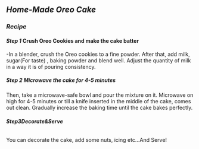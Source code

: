 ## *Home-Made Oreo Cake*

### *Recipe*

#### ***Step 1* Crush Oreo Cookies and make the cake batter**

-In a blender, crush the Oreo cookies to a fine powder. After that, add milk, sugar(For taste) , baking powder and blend well. Adjust the quantity of milk in a way it is of pouring consistency.

##### ***Step 2* Microwave the cake for 4-5 minutes**

Then, take a microwave-safe bowl and pour the mixture on it. Microwave on high for 4-5 minutes or till a knife inserted in the middle of the cake, comes out clean. Gradually increase the baking time until the cake bakes perfectly.

###### ***Step3*Decorate&Serve**
You can decorate the cake, add some nuts, icing etc...And Serve!